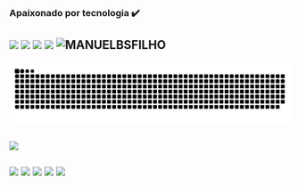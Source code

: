 
### Apaixonado por tecnologia ✔️ 
<h2
<a href = "mailto:mbsfilho.engenharia@gmail.com"><img src="https://img.shields.io/badge/-Gmail-%23333?style=for-the-badge&logo=gmail&logoColor=white" target="_blank"></a>
<a href="https://linkedin.com/in/manuelborgesfilho/ (https://www.linkedin.com/in/manuelborgesfilho/(https://www.linkedin.com/in/manuelborgesfilho/ (https://www.linkedin.com/in/manuelborgesfilho/)))(https://www.linkedin.com/in/manuelborgesfilho/)" target="_blank"><img src="https://img.shields.io/badge/-LinkedIn-%23333?style=for-the-badge&logo=linkedin&logoColor=white" target="_blank"></a>
<a href="https://twitter.com/ManuelBSFilho/" target="_blank"><img src="https://img.shields.io/badge/-twitter-%23333?style=for-the-badge&logo=twitter&logoColor=white"target="_blank"></a>
<a href = "https://api.whatsapp.com/send?phone=5571996521211&text=Como%20vai%3F"><img src="https://img.shields.io/badge/WhatsApp-%23333?style=for-the-badge&logo=whatsapp&logoColor=white" target="_blank"></a>
<img height="30" src="https://komarev.com/ghpvc/?username=MANUELBSFILHO&color=blue" alt="MANUELBSFILHO"/>
 
![Snake animation](https://github.com/manuelbsfilho/manuelbsfilho/blob/output/github-contribution-grid-snake.svg)

<p align = "left">
<img src = "https://github-readme-streak-stats.herokuapp.com?user=manuelbsfilho&theme=radical&hide_border=falso" width = 400>
</p>
<img src="https://img.shields.io/badge/HTML-323330?style=for-the-badge&logo=html5&logoColor=white)"</a>
<img src="https://img.shields.io/badge/CSS-323330?&style=for-the-badge&logo=css3&logoColor=white"</a>
<img src="https://img.shields.io/badge/JavaScript-323330?style=for-the-badge&logo=javascript&logoColor=F7DF1E"</a>
<img src="https://img.shields.io/badge/C%23-323330?style=for-the-badge&logo=c-sharp&logoColor=white"</a>
<img src="https://img.shields.io/badge/Java-323330?style=for-the-badge&logo=java&logoColor=white"</a>
</div>
<h2


